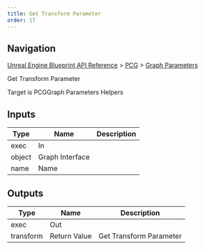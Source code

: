 ```yaml
---
title: Get Transform Parameter
order: 17
---
```

## Navigation

[Unreal Engine Blueprint API Reference](https://dev.epicgames.com/documentation/en-us/unreal-engine/BlueprintAPI) > [PCG](https://dev.epicgames.com/documentation/en-us/unreal-engine/BlueprintAPI/PCG) > [Graph Parameters](https://dev.epicgames.com/documentation/en-us/unreal-engine/BlueprintAPI/PCG/GraphParameters)

Get Transform Parameter

Target is PCGGraph Parameters Helpers

## Inputs

| Type | Name | Description |
| --- | --- | --- |
| exec | In |  |
| object | Graph Interface |  |
| name | Name |  |

## Outputs

| Type | Name | Description |
| --- | --- | --- |
| exec | Out |  |
| transform | Return Value | Get Transform Parameter |
